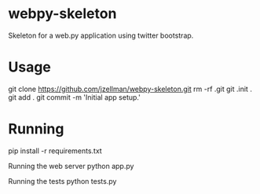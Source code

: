 webpy-skeleton
==============

Skeleton for a web.py application using twitter bootstrap.

Usage
==============
git clone https://github.com/jzellman/webpy-skeleton.git
rm -rf .git
git .init .
git add . 
git commit -m 'Initial app setup.'

Running
==============
pip install -r requirements.txt

Running the web server 
python app.py

Running the tests
python tests.py

